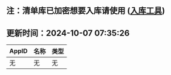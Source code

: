## 注：清单库已加密想要入库请使用 ([入库工具](https://github.com/BlankTMing/ManifestAutoUpdate/releases))

## 更新时间：2024-10-07 07:35:26
| AppID | 名称 | 类型  |
| :-------------------- | :----------------------------- | :----------- |
| 无 | 无 | 无 |
